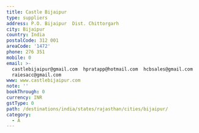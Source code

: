 ```yaml
---
title: Castle Bijaipur
type: suppliers
address: P.O. Bijaipur  Dist. Chittorgarh
city: Bijaipur
country: India
postalCode: 312 001
areaCode: '1472'
phone: 276 351
mobile: 0
email: >-
  castlebijaipur@gmail.com  hpratapp@hotmail.com  hcbsales@gmail.com 
  raiesacc@gmail.com  
www: www.castlebijaipur.com
note: ''
bookThrough: 0
currency: INR
gstType: 0
path: /destinations/india/states/rajasthan/cities/bijaipur/
category:
  - A
---
```



